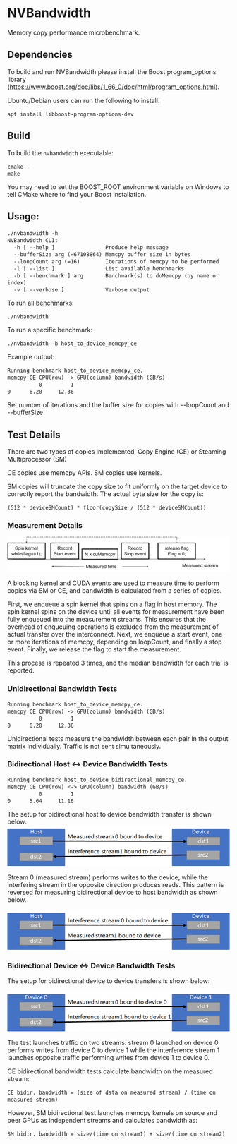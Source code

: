 # NVBandwidth
Memory copy performance microbenchmark.

## Dependencies
To build and run NVBandwidth please install the Boost program_options library (https://www.boost.org/doc/libs/1_66_0/doc/html/program_options.html).

Ubuntu/Debian users can run the following to install:
```
apt install libboost-program-options-dev
```

## Build
To build the `nvbandwidth` executable:
```
cmake .
make
```
You may need to set the BOOST_ROOT environment variable on Windows to tell CMake where to find your Boost installation.

## Usage:
```
./nvbandwidth -h
NVBandwidth CLI:
  -h [ --help ]                Produce help message
  --bufferSize arg (=67108864) Memcpy buffer size in bytes
  --loopCount arg (=16)        Iterations of memcpy to be performed
  -l [ --list ]                List available benchmarks
  -b [ --benchmark ] arg       Benchmark(s) to doMemcpy (by name or index)
  -v [ --verbose ]             Verbose output
```

To run all benchmarks:
```
./nvbandwidth
```

To run a specific benchmark:
```
./nvbandwidth -b host_to_device_memcpy_ce
```
Example output:
```
Running benchmark host_to_device_memcpy_ce.
memcpy CE CPU(row) -> GPU(column) bandwidth (GB/s)
          0         1
0      6.20     12.36
```

Set number of iterations and the buffer size for copies with --loopCount and --bufferSize

## Test Details
There are two types of copies implemented, Copy Engine (CE) or Steaming Multiprocessor (SM)

CE copies use memcpy APIs. SM copies use kernels.

SM copies will truncate the copy size to fit uniformly on the target device to correctly report the bandwidth. The actual byte size for the copy is:
```
(512 * deviceSMCount) * floor(copySize / (512 * deviceSMCount))
```

### Measurement Details
![](diagrams/measurement.png)

A blocking kernel and CUDA events are used to measure time to perform copies via SM or CE, and bandwidth is calculated from a series of copies.

First, we enqueue a spin kernel that spins on a flag in host memory. The spin kernel spins on the device until all events for measurement have been fully enqueued into the measurement streams. This ensures that the overhead of enqueuing operations is excluded from the measurement of actual transfer over the interconnect. Next, we enqueue a start event, one or more iterations of memcpy, depending on loopCount, and finally a stop event. Finally, we release the flag to start the measurement.

This process is repeated 3 times, and the median bandwidth for each trial is reported.

### Unidirectional Bandwidth Tests
```
Running benchmark host_to_device_memcpy_ce.
memcpy CE CPU(row) -> GPU(column) bandwidth (GB/s)
          0         1
0      6.20     12.36
```

Unidirectional tests measure the bandwidth between each pair in the output matrix individually. Traffic is not sent simultaneously.

### Bidirectional Host <-> Device Bandwidth Tests
```
Running benchmark host_to_device_bidirectional_memcpy_ce.
memcpy CE CPU(row) <-> GPU(column) bandwidth (GB/s)
          0         1
0      5.64     11.16
```

The setup for bidirectional host to device bandwidth transfer is shown below:
![](diagrams/HtoDBidir.png)

Stream 0 (measured stream) performs writes to the device, while the interfering stream in the opposite direction produces reads. This pattern is reversed for measuring bidirectional device to host bandwidth as shown below.

![](diagrams/DtoHBidir.png)

### Bidirectional Device <-> Device Bandwidth Tests
The setup for bidirectional device to device transfers is shown below:

![](diagrams/DtoDBidir.png)

The test launches traffic on two streams: stream 0 launched on device 0 performs writes from device 0 to device 1 while the interference stream 1 launches opposite traffic performing writes from device 1 to device 0.

CE bidirectional bandwidth tests calculate bandwidth on the measured stream:
```
CE bidir. bandwidth = (size of data on measured stream) / (time on measured stream)
```
However, SM bidirectional test launches memcpy kernels on source and peer GPUs as independent streams and calculates bandwidth as:
```
SM bidir. bandwidth = size/(time on stream1) + size/(time on stream2)
```
